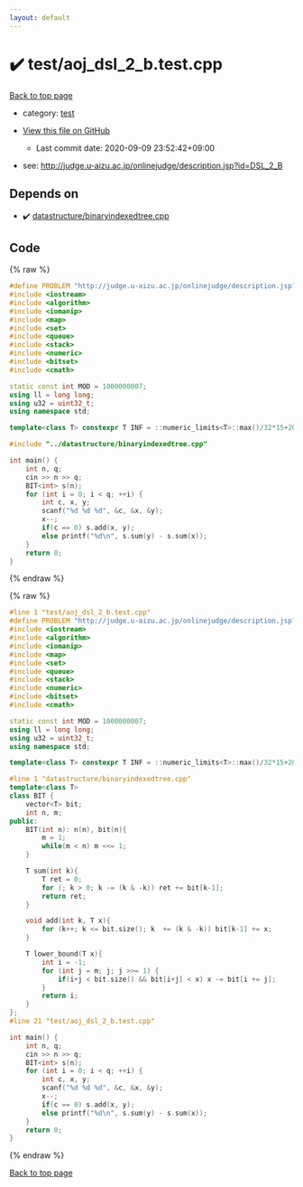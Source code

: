 ```yaml
---
layout: default
---
```


<!-- mathjax config similar to math.stackexchange -->
<script type="text/javascript" async
  src="https://cdnjs.cloudflare.com/ajax/libs/mathjax/2.7.5/MathJax.js?config=TeX-MML-AM_CHTML">
</script>
<script type="text/x-mathjax-config">
  MathJax.Hub.Config({
    TeX: { equationNumbers: { autoNumber: "AMS" }},
    tex2jax: {
      inlineMath: [ ['$','$'] ],
      processEscapes: true
    },
    "HTML-CSS": { matchFontHeight: false },
    displayAlign: "left",
    displayIndent: "2em"
  });
</script>

<script type="text/javascript" src="https://cdnjs.cloudflare.com/ajax/libs/jquery/3.4.1/jquery.min.js"></script>
<script src="https://cdn.jsdelivr.net/npm/jquery-balloon-js@1.1.2/jquery.balloon.min.js" integrity="sha256-ZEYs9VrgAeNuPvs15E39OsyOJaIkXEEt10fzxJ20+2I=" crossorigin="anonymous"></script>
<script type="text/javascript" src="../../assets/js/copy-button.js"></script>
<link rel="stylesheet" href="../../assets/css/copy-button.css" />


# :heavy_check_mark: test/aoj_dsl_2_b.test.cpp

<a href="../../index.html">Back to top page</a>

* category: <a href="../../index.html#098f6bcd4621d373cade4e832627b4f6">test</a>
* <a href="{{ site.github.repository_url }}/blob/master/test/aoj_dsl_2_b.test.cpp">View this file on GitHub</a>
    - Last commit date: 2020-09-09 23:52:42+09:00


* see: <a href="http://judge.u-aizu.ac.jp/onlinejudge/description.jsp?id=DSL_2_B">http://judge.u-aizu.ac.jp/onlinejudge/description.jsp?id=DSL_2_B</a>


## Depends on

* :heavy_check_mark: <a href="../../library/datastructure/binaryindexedtree.cpp.html">datastructure/binaryindexedtree.cpp</a>


## Code

<a id="unbundled"></a>
{% raw %}
```cpp
#define PROBLEM "http://judge.u-aizu.ac.jp/onlinejudge/description.jsp?id=DSL_2_B"
#include <iostream>
#include <algorithm>
#include <iomanip>
#include <map>
#include <set>
#include <queue>
#include <stack>
#include <numeric>
#include <bitset>
#include <cmath>

static const int MOD = 1000000007;
using ll = long long;
using u32 = uint32_t;
using namespace std;

template<class T> constexpr T INF = ::numeric_limits<T>::max()/32*15+208;

#include "../datastructure/binaryindexedtree.cpp"

int main() {
    int n, q;
    cin >> n >> q;
    BIT<int> s(n);
    for (int i = 0; i < q; ++i) {
        int c, x, y;
        scanf("%d %d %d", &c, &x, &y);
        x--;
        if(c == 0) s.add(x, y);
        else printf("%d\n", s.sum(y) - s.sum(x));
    }
    return 0;
}
```
{% endraw %}

<a id="bundled"></a>
{% raw %}
```cpp
#line 1 "test/aoj_dsl_2_b.test.cpp"
#define PROBLEM "http://judge.u-aizu.ac.jp/onlinejudge/description.jsp?id=DSL_2_B"
#include <iostream>
#include <algorithm>
#include <iomanip>
#include <map>
#include <set>
#include <queue>
#include <stack>
#include <numeric>
#include <bitset>
#include <cmath>

static const int MOD = 1000000007;
using ll = long long;
using u32 = uint32_t;
using namespace std;

template<class T> constexpr T INF = ::numeric_limits<T>::max()/32*15+208;

#line 1 "datastructure/binaryindexedtree.cpp"
template<class T>
class BIT {
    vector<T> bit;
    int n, m;
public:
    BIT(int n): n(n), bit(n){
        m = 1;
        while(m < n) m <<= 1;
    }

    T sum(int k){
        T ret = 0;
        for (; k > 0; k -= (k & -k)) ret += bit[k-1];
        return ret;
    }

    void add(int k, T x){
        for (k++; k <= bit.size(); k  += (k & -k)) bit[k-1] += x;
    }

    T lower_bound(T x){
        int i = -1;
        for (int j = m; j; j >>= 1) {
            if(i+j < bit.size() && bit[i+j] < x) x -= bit[i += j];
        }
        return i;
    }
};
#line 21 "test/aoj_dsl_2_b.test.cpp"

int main() {
    int n, q;
    cin >> n >> q;
    BIT<int> s(n);
    for (int i = 0; i < q; ++i) {
        int c, x, y;
        scanf("%d %d %d", &c, &x, &y);
        x--;
        if(c == 0) s.add(x, y);
        else printf("%d\n", s.sum(y) - s.sum(x));
    }
    return 0;
}

```
{% endraw %}

<a href="../../index.html">Back to top page</a>

